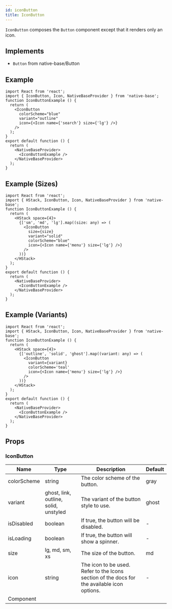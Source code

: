 ```yaml
---
id: iconButton
title: IconButton
---
```


`IconButton` composes the `Button` component except that it renders only an icon.

## Implements

- `Button` from native-base/Button

## Example

```SnackPlayer name=IconButton%20Example
import React from 'react';
import { IconButton, Icon, NativeBaseProvider } from 'native-base';
function IconButtonExample () {
  return (
    <IconButton
      colorScheme="blue"
      variant="outline"
      icon={<Icon name={'search'} size={'lg'} />}
    />
  );
}
export default function () {
  return (
    <NativeBaseProvider>
      <IconButtonExample />
    </NativeBaseProvider>
  );
}
```

## Example (Sizes)

```SnackPlayer name=IconButton%20Example(Sizes)
import React from 'react';
import { HStack, IconButton, Icon, NativeBaseProvider } from 'native-base';
function IconButtonExample () {
  return (
    <HStack space={4}>
      {['sm', 'md', 'lg'].map((size: any) => (
        <IconButton
          size={size}
          variant="solid"
          colorScheme="blue"
          icon={<Icon name={'menu'} size={'lg'} />}
        />
      ))}
    </HStack>
  );
}
export default function () {
  return (
    <NativeBaseProvider>
      <IconButtonExample />
    </NativeBaseProvider>
  );
}
```

## Example (Variants)

```SnackPlayer name=IconButton%20Example(Variants)
import React from 'react';
import { HStack, IconButton, Icon, NativeBaseProvider } from 'native-base';
function IconButtonExample () {
  return (
    <HStack space={4}>
      {['outline', 'solid', 'ghost'].map((variant: any) => (
        <IconButton
          variant={variant}
          colorScheme='teal'
          icon={<Icon name={'menu'} size={'lg'} />}
        />
      ))}
    </HStack>
  );
}
export default function () {
  return (
    <NativeBaseProvider>
      <IconButtonExample />
    </NativeBaseProvider>
  );
}
```

## Props

### IconButton

| Name        | Type                                  | Description                                                                                 | Default |
| ----------- | ------------------------------------- | ------------------------------------------------------------------------------------------- | ------- |
| colorScheme | string                                | The color scheme of the button.                                                             | gray    |
| variant     | ghost, link, outline, solid, unstyled | The variant of the button style to use.                                                     | ghost   |
| isDisabled  | boolean                               | If true, the button will be disabled.                                                       | -       |
| isLoading   | boolean                               | If true, the button will show a spinner.                                                    | -       |
| size        | lg, md, sm, xs                        | The size of the button.                                                                     | md      |
| icon        | string                                | The icon to be used. Refer to the Icons section of the docs for the available icon options. | -       |
| Component   |                                       |                                                                                             |         |
